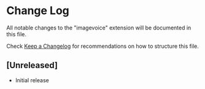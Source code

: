 # Change Log

All notable changes to the "imagevoice" extension will be documented in this file.

Check [Keep a Changelog](http://keepachangelog.com/) for recommendations on how to structure this file.

## [Unreleased]

- Initial release